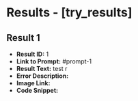 # Results - [try_results]

## Result 1
* **Result ID:** 1
* **Link to Prompt:** #prompt-1
* **Result Text:** test r
* **Error Description:** 
* **Image Link:** 
* **Code Snippet:** 

